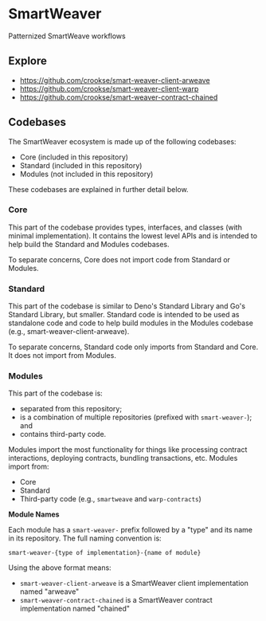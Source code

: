 # SmartWeaver

Patternized SmartWeave workflows

## Explore

- https://github.com/crookse/smart-weaver-client-arweave
- https://github.com/crookse/smart-weaver-client-warp
- https://github.com/crookse/smart-weaver-contract-chained

## Codebases

The SmartWeaver ecosystem is made up of the following codebases:

- Core (included in this repository)
- Standard (included in this repository)
- Modules (not included in this repository)

These codebases are explained in further detail below.

### Core

This part of the codebase provides types, interfaces, and classes (with minimal
implementation). It contains the lowest level APIs and is intended to help build
the Standard and Modules codebases.

To separate concerns, Core does not import code from Standard or Modules.

### Standard

This part of the codebase is similar to Deno's Standard Library and Go's
Standard Library, but smaller. Standard code is intended to be used as
standalone code and code to help build modules in the Modules codebase (e.g.,
smart-weaver-client-arweave).

To separate concerns, Standard code only imports from Standard and Core. It does
not import from Modules.

### Modules

This part of the codebase is:

- separated from this repository;
- is a combination of multiple repositories (prefixed with `smart-weaver-`); and
- contains third-party code.

Modules import the most functionality for things like processing contract
interactions, deploying contracts, bundling transactions, etc. Modules import
from:

- Core
- Standard
- Third-party code (e.g., `smartweave` and `warp-contracts`)

**Module Names**

Each module has a `smart-weaver-` prefix followed by a "type" and its name in
its repository. The full naming convention is:

```
smart-weaver-{type of implementation}-{name of module}
```

Using the above format means:

- `smart-weaver-client-arweave` is a SmartWeaver client implementation named
  "arweave"
- `smart-weaver-contract-chained` is a SmartWeaver contract implementation named
  "chained"
